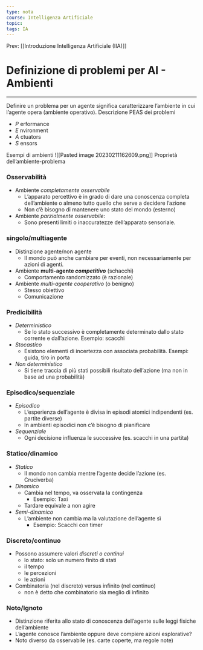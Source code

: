 ```yaml
---
type: nota
course: Intelligenza Artificiale
topic: 
tags: IA
---
```


Prev: [[Introduzione Intelligenza Artificiale (IIA)]]

# Definizione di problemi per AI - Ambienti
---
Definire un problema per un agente significa caratterizzare l’ambiente in cui l’agente opera (ambiente operativo). 
Descrizione PEAS dei problemi 
- _P_ erformance 
- _E_ nvironment 
- _A_ ctuators 
- _S_ ensors

Esempi di ambienti 
![[Pasted image 20230211162609.png]]
Proprietà dell’ambiente-problema
### Osservabilità
- Ambiente _completamente osservabile_ 
	- L’apparato percettivo è in grado di dare una conoscenza completa dell’ambiente o almeno tutto quello che serve a decidere l’azione 
	-  Non c’è bisogno di mantenere uno stato del mondo (esterno) 
- Ambiente _parzialmente osservabile_: 
	-  Sono presenti limiti o inaccuratezze dell’apparato sensoriale.
### singolo/multiagente
-  Distinzione agente/non agente 
	-  Il mondo può anche cambiare per eventi, non necessariamente per azioni di agenti. 
-  Ambiente **multi-agente _competitivo_** (schacchi) 
	- Comportamento randomizzato (è razionale) 
-  Ambiente _multi-agente cooperativo_ (o benigno) 
	-  Stesso obiettivo 
	-  Comunicazione
### Predicibilità
-  _Deterministico_ 
	- Se lo stato successivo è completamente determinato dallo stato corrente e dall’azione. Esempio: scacchi 
-  _Stocastico_ 
	- Esistono elementi di incertezza con associata probabilità. Esempi: guida, tiro in porta 
-  _Non deterministico_ 
	- Si tiene traccia di più stati possibili risultato dell’azione (ma non in base ad una probabilità)

### Episodico/sequenziale
- _Episodico_ 
	-  L’esperienza dell’agente è divisa in episodi atomici indipendenti (es. partite diverse)
	-  In ambienti episodici non c’è bisogno di pianificare 
- _Sequenziale_ 
	-  Ogni decisione influenza le successive (es. scacchi in una partita)

### Statico/dinamico
- _Statico_ 
	-  Il mondo non cambia mentre l’agente decide l’azione (es. Cruciverba) 
- _Dinamico_ 
	-  Cambia nel tempo, va osservata la contingenza 
		- Esempio: Taxi 
	-  Tardare equivale a non agire 
- _Semi-dinamico_ 
	-  L’ambiente non cambia ma la valutazione dell’agente sì 
		- Esempio: Scacchi con timer
		
### Discreto/continuo
- Possono assumere valori _discreti o continui_
	-  lo stato: solo un numero finito di stati 
	-  il tempo 
	-  le percezioni 
	-  le azioni 
-  Combinatoria (nel discreto) versus infinito (nel continuo)
	- non è detto che combinatorio sia meglio di infinito

### Noto/Ignoto
- Distinzione riferita allo stato di conoscenza dell’agente sulle leggi fisiche dell’ambiente 
- L’agente conosce l’ambiente oppure deve compiere azioni esplorative? 
- Noto diverso da osservabile (es. carte coperte, ma regole note) 
